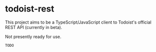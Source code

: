 # todoist-rest

This project aims to be a TypeScript/JavaScript client to Todoist's official
REST API (currently in beta).

Not presently ready for use.

`TODO`
